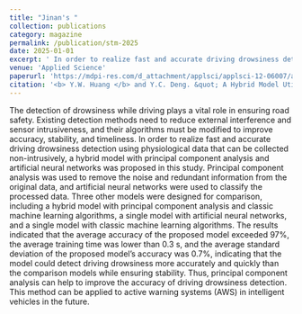 ```yaml
---
title: "Jinan's "
collection: publications
category: magazine
permalink: /publication/stm-2025
date: 2025-01-01
excerpt: ' In order to realize fast and accurate driving drowsiness detection using physiological data that can be collected non-intrusively, a hybrid model with principal component analysis and artificial neural networks was proposed in this study.'
venue: 'Applied Science'
paperurl: 'https://mdpi-res.com/d_attachment/applsci/applsci-12-06007/article_deploy/applsci-12-06007-v2.pdf?version=1655259099'
citation: '<b> Y.W. Huang </b> and Y.C. Deng. &quot; A Hybrid Model Utilizing Principal Component Analysis and Artificial Neural Networks for Driving Drowsiness Detection &quot; . <i> Applied Science </i>, 2022, 12:6007.'
---
```


The detection of drowsiness while driving plays a vital role in ensuring road safety. Existing detection methods need to reduce external interference and sensor intrusiveness, and their algorithms must be modified to improve accuracy, stability, and timeliness. In order to realize fast and accurate driving drowsiness detection using physiological data that can be collected non-intrusively, a hybrid model with principal component analysis and artificial neural networks was proposed in this study. Principal component analysis was used to remove the noise and redundant information from the original data, and artificial neural networks were used to classify the processed data. Three other models were designed for comparison, including a hybrid model with principal component analysis and classic machine learning algorithms, a single model with artificial neural networks, and a single model with classic machine learning algorithms. The results indicated that the average accuracy of the proposed model exceeded 97%, the average training time was lower than 0.3 s, and the average standard deviation of the proposed model’s accuracy was 0.7%, indicating that the model could detect driving drowsiness more accurately and quickly than the comparison models while ensuring stability. Thus, principal component analysis can help to improve the accuracy of driving drowsiness detection. This method can be applied to active warning systems (AWS) in intelligent vehicles in the future.
